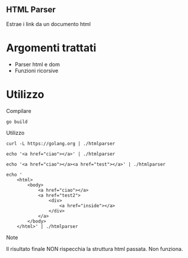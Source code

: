 ## HTML Parser

Estrae i link da un documento html

# Argomenti trattati

- Parser html e dom
- Funzioni ricorsive

# Utilizzo

Compilare

```
go build
```

Utilizzo

```
curl -L https://golang.org | ./htmlparser
```

```
echo '<a href="ciao"></a>' | ./htmlparser
```

```
echo '<a href="ciao"></a><a href="test"></a>' | ./htmlparser
```

```
echo '
    <html>
        <body>
            <a href="ciao"></a>
            <a href="test2">
                <div>
                    <a href="inside"></a>
                </div>
            </a>
        </body>
    </html>' | ./htmlparser
```

Note

Il risultato finale NON rispecchia la struttura html passata. Non funziona. 